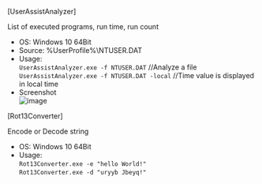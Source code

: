 [UserAssistAnalyzer]  

List of executed programs, run time, run count  

- OS: Windows 10 64Bit  
- Source: %UserProfile%\NTUSER.DAT  
- Usage:  
`UserAssistAnalyzer.exe -f NTUSER.DAT` //Analyze a file  
`UserAssistAnalyzer.exe -f NTUSER.DAT -local` //Time value is displayed in local time  
- Screenshot  
![image](https://user-images.githubusercontent.com/69110090/121800933-8df4d100-cc6f-11eb-9d9d-d25ea883da51.png)  



[Rot13Converter]  

Encode or Decode string  
- OS: Windows 10 64Bit
- Usage:  
`Rot13Converter.exe -e "hello World!"`  
`Rot13Converter.exe -d "uryyb Jbeyq!"`
